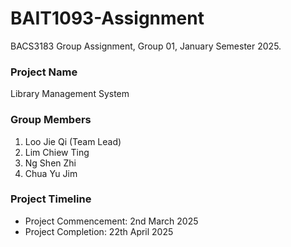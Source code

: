 # BAIT1093-Assignment

BACS3183 Group Assignment, Group 01, January Semester 2025.

### Project Name

Library Management System

### Group Members

1. Loo Jie Qi (Team Lead)
2. Lim Chiew Ting
3. Ng Shen Zhi
4. Chua Yu Jim

### Project Timeline

- Project Commencement: 2nd March 2025
- Project Completion: 22th April 2025

